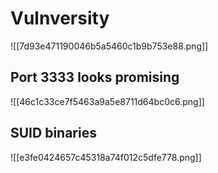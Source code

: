 # Vulnversity

![[7d93e471190046b5a5460c1b9b753e88.png]]

## Port 3333 looks promising
![[46c1c33ce7f5463a9a5e8711d64bc0c6.png]]

## SUID binaries
![[e3fe0424657c45318a74f012c5dfe778.png]]